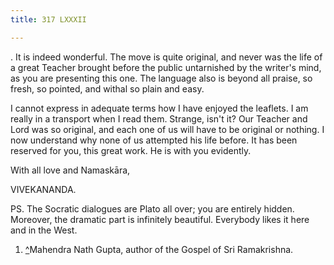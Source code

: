 ```yaml
---
title: 317 LXXXII

---
```

  

  
. It
is indeed wonderful. The move is quite original, and never was the life
of a great Teacher brought before the public untarnished by the writer's
mind, as you are presenting this one. The language also is beyond all
praise, so fresh, so pointed, and withal so plain and easy.

I cannot express in adequate terms how I have enjoyed the leaflets. I am
really in a transport when I read them. Strange, isn't it? Our Teacher
and Lord was so original, and each one of us will have to be original or
nothing. I now understand why none of us attempted his life before. It
has been reserved for you, this great work. He is with you evidently.

With all love and Namaskāra,

VIVEKANANDA.

PS. The Socratic dialogues are Plato all over; you are entirely hidden.
Moreover, the dramatic part is infinitely beautiful. Everybody likes it
here and in the West.

1.  [^](#txt1)Mahendra Nath Gupta, author of the Gospel of Sri
    Ramakrishna.